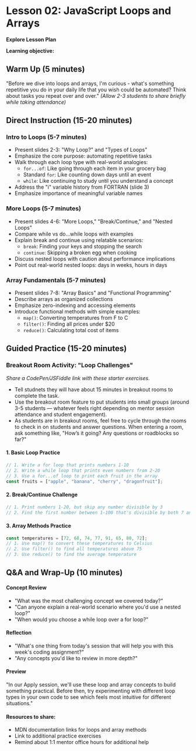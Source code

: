 # Lesson 02: JavaScript Loops and Arrays
**Explore Lesson Plan**

**Learning objective:**

## Warm Up (5 minutes)

"Before we dive into loops and arrays, I'm curious - what's something repetitive you do in your daily life that you wish could be automated? Think about tasks you repeat over and over."
*(Allow 2-3 students to share briefly while taking attendance)*

## Direct Instruction (15-20 minutes)

### Intro to Loops (5-7 minutes)

  * Present slides 2-3: "Why Loop?" and "Types of Loops"
  * Emphasize the core purpose: automating repetitive tasks
  * Walk through each loop type with real-world analogies:
    * `for...of`: Like going through each item in your grocery bag
    * Standard `for`: Like counting down days until an event
    * `while`: Like continuing to study until you understand a concept
  * Address the "i" variable history from FORTRAN (slide 3)
  * Emphasize importance of meaningful variable names

### More Loops (5-7 minutes)

  * Present slides 4-6: "More Loops," "Break/Continue," and "Nested Loops"
  * Compare while vs do...while loops with examples
  * Explain break and continue using relatable scenarios:
      * `break`: Finding your keys and stopping the search
      * `continue`: Skipping a broken egg when cooking
  * Discuss nested loops with caution about performance implications
  * Point out real-world nested loops: days in weeks, hours in days

### Array Fundamentals (5-7 minutes)

  * Present slides 7-8: "Array Basics" and "Functional Programming"
  * Describe arrays as organized collections
  * Emphasize zero-indexing and accessing elements
  * Introduce functional methods with simple examples:
      * `map()`: Converting temperatures from F to C
      * `filter()`: Finding all prices under $20
      * `reduce()`: Calculating total cost of items
   
## Guided Practice (15-20 minutes)

### Breakout Room Activity: "Loop Challenges"

*Share a CodePen/JSFiddle link with these starter exercises.*

  * Tell studnets they will have about 15 minutes in breakout rooms to complete the task.
  * Use the breakout room feature to put students into small groups (around 3-5 students — whatever feels right depending on mentor session attendance and student engagement).
  * As students are in breakout rooms, feel free to cycle through the rooms to check in on students and answer questions. When entering a room, ask something like, "How’s it going? Any questions or roadblocks so far?"

#### 1. Basic Loop Practice 

```javascript
// 1. Write a for loop that prints numbers 1-10
// 2. Write a while loop that prints even numbers from 2-20
// 3. Use a for...of loop to print each fruit in the array
const fruits = ["apple", "banana", "cherry", "dragonfruit"];
```

#### 2. Break/Continue Challenge

```javascript
// 1. Print numbers 1-20, but skip any number divisible by 3
// 2. Find the first number between 1-100 that's divisible by both 7 and 11
```

#### 3. Array Methods Practice 

```javascript
const temperatures = [72, 68, 74, 77, 91, 65, 80, 72];
// 1. Use map() to convert these temperatures to Celsius
// 2. Use filter() to find all temperatures above 75
// 3. Use reduce() to find the average temperature
```

## Q&A and Wrap-Up (10 minutes)

#### Concept Review
  * "What was the most challenging concept we covered today?"
  * "Can anyone explain a real-world scenario where you'd use a nested loop?"
  * "When would you choose a while loop over a for loop?"

#### Reflection
  * "What's one thing from today's session that will help you with this week's coding assignment?"
  * "Any concepts you'd like to review in more depth?"

#### Preview
"In our Apply session, we'll use these loop and array concepts to build something practical. Before then, try experimenting with different loop types in your own code to see which feels most intuitive for different situations."

#### Resources to share: 
  * MDN documentation links for loops and array methods
  * Link to additional practice exercises
  * Remind about 1:1 mentor office hours for additional help
